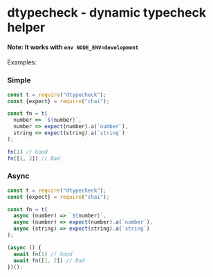 # dtypecheck - dynamic typecheck helper

#### Note: It works with `env NODE_ENV=development`

Examples:

### Simple

```javascript
const t = require("dtypecheck");
const {expect} = require("chai");

const fn = t(
  number => `${number}`,
  number => expect(number).a(`number`),
  string => expect(string).a(`string`)
);

fn(1) // Good
fn([1, 2]) // Bad
```
### Async

```javascript
const t = require("dtypecheck");
const {expect} = require("chai");

const fn = t(
  async (number) => `${number}`,
  async (number) => expect(number).a(`number`),
  async (string) => expect(string).a(`string`)
);

(async () {
  await fn(1) // Good
  await fn([1, 2]) // Bad
})();
```
